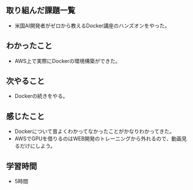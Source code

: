 ## 取り組んだ課題一覧
- 米国AI開発者がゼロから教えるDocker講座のハンズオンをやった。

## わかったこと
- AWS上で実際にDockerの環境構築ができた。

## 次やること
- Dockerの続きをやる。

## 感じたこと
- Dockerについて昔よくわかってなかったことがかなりわかってきた。
- AWSでGPUを借りるのはWEB開発のトレーニングから外れるので、動画見るだけにしよう。

## 学習時間
- 5時間
